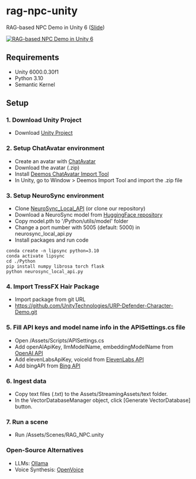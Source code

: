 # rag-npc-unity
RAG-based NPC Demo in Unity 6 ([Slide](https://drive.google.com/file/d/1yN4T0HcB_Y6Lso8rylqeTYwwHyAZKksL/view?usp=sharing))

[![RAG-based NPC Demo in Unity 6](https://img.youtube.com/vi/PWhPxTbGf1U/0.jpg)](https://www.youtube.com/watch?v=PWhPxTbGf1U)

## Requirements ##
- Unity 6000.0.30f1
- Python 3.10
- Semantic Kernel

## Setup ##

### 1. Download Unity Project ###
- Download [Unity Project](https://drive.google.com/file/d/1BomUEekjo07X1Wc27o8MbEALQN4rb7YY/view?usp=sharing) 

### 2. Setup ChatAvatar environment ###
- Create an avatar with [ChatAvatar](https://hyper3d.ai/chatavatar)
- Download the avatar (.zip)
- Install [Deemos ChatAvatar Import Tool](https://deemos.gumroad.com/l/ChatAvatarImportTool-Unity)
- In Unity, go to Window > Deemos Import Tool and import the .zip file 

### 3. Setup NeuroSync environment ###
- Clone [NeuroSync_Local_API](https://github.com/AnimaVR/NeuroSync_Local_API) (or clone our repository)
- Download a NeuroSync model from [HuggingFace repository](https://huggingface.co/AnimaVR/NEUROSYNC_Audio_To_Face_Blendshape)
- Copy model.pth to '/Python/utils/model' folder
- Change a port number with 5005 (default: 5000) in neurosync_local_api.py
- Install packages and run code 
```
conda create -n lipsync python=3.10
conda activate lipsync
cd ./Python
pip install numpy librosa torch flask
python neurosync_local_api.py
```

### 4. Import TressFX Hair Package ###
- Import package from git URL
- https://github.com/UnityTechnologies/URP-Defender-Character-Demo.git

### 5. Fill API keys and model name info in the APISettings.cs file ###
- Open /Assets/Scripts/APISettings.cs
- Add openAIApiKey, llmModelName, embeddingModelName from [OpenAI API](https://openai.com/index/openai-api)
- Add elevenLabsApiKey, voiceId from [ElevenLabs API](https://elevenlabs.io/app/settings/api-keys)
- Add bingAPI from [Bing API](https://portal.azure.com)

### 6. Ingest data ###
- Copy text files (.txt) to the Assets/StreamingAssets/text folder.
- In the VectorDatabaseManager object, click [Generate VectorDatabase] button.

### 7. Run a scene ###
- Run /Assets/Scenes/RAG_NPC.unity

### Open-Source Alternatives ###
- LLMs: [Ollama](https://ollama.com)
- Voice Synthesis: [OpenVoice](https://research.myshell.ai/open-voice)
